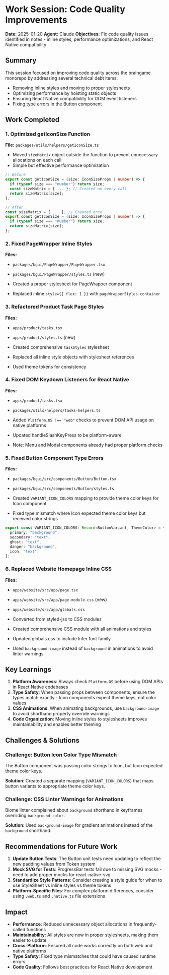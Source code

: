 # Work Session: Code Quality Improvements

**Date:** 2025-01-20
**Agent:** Claude
**Objectives:** Fix code quality issues identified in notes - inline styles, performance optimizations, and React Native compatibility

## Summary

This session focused on improving code quality across the braingame monorepo by addressing several technical debt items:
- Removing inline styles and moving to proper stylesheets
- Optimizing performance by hoisting static objects
- Ensuring React Native compatibility for DOM event listeners
- Fixing type errors in the Button component

## Work Completed

### 1. Optimized getIconSize Function
**File:** `packages/utils/helpers/getIconSize.ts`
- Moved `sizeMatrix` object outside the function to prevent unnecessary allocations on each call
- Simple but effective performance optimization

```typescript
// Before
export const getIconSize = (size: IconSizeProps | number) => {
  if (typeof size === "number") return size;
  const sizeMatrix = { ... }; // Created on every call
  return sizeMatrix[size];
};

// After
const sizeMatrix = { ... }; // Created once
export const getIconSize = (size: IconSizeProps | number) => {
  if (typeof size === "number") return size;
  return sizeMatrix[size];
};
```

### 2. Fixed PageWrapper Inline Styles
**Files:** 
- `packages/bgui/PageWrapper/PageWrapper.tsx`
- `packages/bgui/PageWrapper/styles.ts` (new)

- Created a proper stylesheet for PageWrapper component
- Replaced inline `style={{ flex: 1 }}` with `pageWrapperStyles.container`

### 3. Refactored Product Task Page Styles
**Files:**
- `apps/product/tasks.tsx`
- `apps/product/styles.ts` (new)

- Created comprehensive `taskStyles` stylesheet
- Replaced all inline style objects with stylesheet references
- Used theme tokens for consistency

### 4. Fixed DOM Keydown Listeners for React Native
**Files:**
- `apps/product/tasks.tsx`
- `packages/utils/helpers/tasks-helpers.ts`

- Added `Platform.OS !== "web"` checks to prevent DOM API usage on native platforms
- Updated handleSlashKeyPress to be platform-aware
- Note: Menu and Modal components already had proper platform checks

### 5. Fixed Button Component Type Errors
**Files:**
- `packages/bgui/src/components/Button/Button.tsx`
- `packages/bgui/src/components/Button/styles.ts`

- Created `VARIANT_ICON_COLORS` mapping to provide theme color keys for Icon component
- Fixed type mismatch where Icon expected theme color keys but received color strings

```typescript
export const VARIANT_ICON_COLORS: Record<ButtonVariant, ThemeColor> = {
  primary: "background",
  secondary: "text",
  ghost: "text",
  danger: "background",
  icon: "text",
};
```

### 6. Replaced Website Homepage Inline CSS
**Files:**
- `apps/website/src/app/page.tsx`
- `apps/website/src/app/page.module.css` (new)
- `apps/website/src/app/globals.css`

- Converted from styled-jsx to CSS modules
- Created comprehensive CSS module with all animations and styles
- Updated globals.css to include Inter font family
- Used `background-image` instead of `background` in animations to avoid linter warnings

## Key Learnings

1. **Platform Awareness**: Always check `Platform.OS` before using DOM APIs in React Native codebases
2. **Type Safety**: When passing props between components, ensure the types match exactly - Icon components expect theme keys, not color values
3. **CSS Animations**: When animating backgrounds, use `background-image` to avoid shorthand property override warnings
4. **Code Organization**: Moving inline styles to stylesheets improves maintainability and enables better theming

## Challenges & Solutions

### Challenge: Button Icon Color Type Mismatch
The Button component was passing color strings to Icon, but Icon expected theme color keys.

**Solution**: Created a separate mapping (`VARIANT_ICON_COLORS`) that maps button variants to appropriate theme color keys.

### Challenge: CSS Linter Warnings for Animations
Biome linter complained about `background` shorthand in keyframes overriding `background-color`.

**Solution**: Used `background-image` for gradient animations instead of the `background` shorthand.

## Recommendations for Future Work

1. **Update Button Tests**: The Button unit tests need updating to reflect the new padding values from Token system
2. **Mock SVG for Tests**: ProgressBar tests fail due to missing SVG mocks - need to add proper mocks for react-native-svg
3. **Standardize Style Patterns**: Consider creating a style guide for when to use StyleSheet vs inline styles vs theme tokens
4. **Platform-Specific Files**: For complex platform differences, consider using `.web.ts` and `.native.ts` file extensions

## Impact

- **Performance**: Reduced unnecessary object allocations in frequently-called functions
- **Maintainability**: All styles are now in proper stylesheets, making them easier to update
- **Cross-Platform**: Ensured all code works correctly on both web and native platforms
- **Type Safety**: Fixed type mismatches that could have caused runtime errors
- **Code Quality**: Follows best practices for React Native development